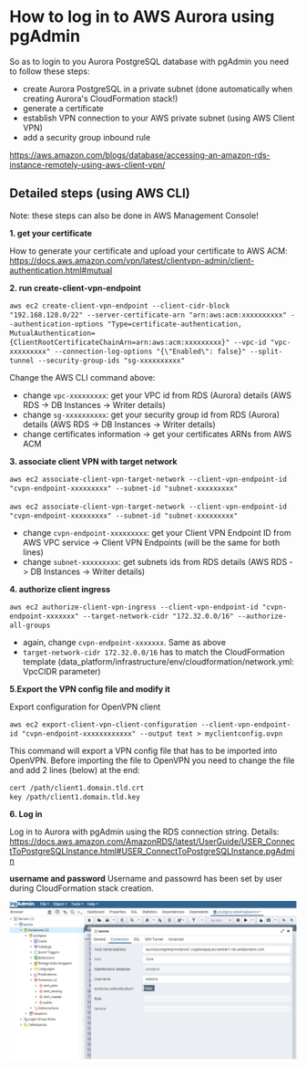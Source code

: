 # How to log in to AWS Aurora using pgAdmin

So as to login to you Aurora PostgreSQL database with pgAdmin you need to follow these steps:

- create Aurora PostgreSQL in a private subnet (done automatically when creating Aurora's CloudFormation stack!)
- generate a certificate 
- establish VPN connection to your AWS private subnet (using AWS Client VPN)
- add a security group inbound rule 

https://aws.amazon.com/blogs/database/accessing-an-amazon-rds-instance-remotely-using-aws-client-vpn/

## Detailed steps (using AWS CLI)

Note: these steps can also be done in AWS Management Console!

**1. get your certificate**

How to generate your certificate and upload your certificate to AWS ACM: https://docs.aws.amazon.com/vpn/latest/clientvpn-admin/client-authentication.html#mutual

**2. run create-client-vpn-endpoint**

```
aws ec2 create-client-vpn-endpoint --client-cidr-block "192.168.128.0/22" --server-certificate-arn "arn:aws:acm:xxxxxxxxxx" --authentication-options "Type=certificate-authentication, MutualAuthentication={ClientRootCertificateChainArn=arn:aws:acm:xxxxxxxxx}" --vpc-id "vpc-xxxxxxxxx" --connection-log-options "{\"Enabled\": false}" --split-tunnel --security-group-ids "sg-xxxxxxxxxx"
```

Change the AWS CLI command above:

- change `vpc-xxxxxxxxx`: get your VPC id from RDS (Aurora) details (AWS RDS -> DB Instances -> Writer details)
- change `sg-xxxxxxxxxx`: get your security group id from RDS (Aurora) details (AWS RDS -> DB Instances -> Writer details)
- change certificates information -> get your certificates ARNs from AWS ACM

**3. associate client VPN with target network**

```
aws ec2 associate-client-vpn-target-network --client-vpn-endpoint-id "cvpn-endpoint-xxxxxxxxx" --subnet-id "subnet-xxxxxxxxx"

aws ec2 associate-client-vpn-target-network --client-vpn-endpoint-id "cvpn-endpoint-xxxxxxxxx" --subnet-id "subnet-xxxxxxxxx"
```

- change `cvpn-endpoint-xxxxxxxxx`: get your Client VPN Endpoint ID from AWS VPC service -> Client VPN Endpoints (will be the same for both lines)
- change `subnet-xxxxxxxxx`: get subnets ids from RDS details (AWS RDS -> DB Instances -> Writer details)

**4. authorize client ingress**

```
aws ec2 authorize-client-vpn-ingress --client-vpn-endpoint-id "cvpn-endpoint-xxxxxxx" --target-network-cidr "172.32.0.0/16" --authorize-all-groups
```

- again, change `cvpn-endpoint-xxxxxxx`. Same as above
- `target-network-cidr 172.32.0.0/16` has to match the CloudFormation template (data_platform/infrastructure/env/cloudformation/network.yml: VpcCIDR parameter)

**5.Export the VPN config file and modify it**

Export configuration for OpenVPN client

```
aws ec2 export-client-vpn-client-configuration --client-vpn-endpoint-id "cvpn-endpoint-xxxxxxxxxxxx" --output text > myclientconfig.ovpn
```

This command will export a VPN config file that has to be imported into OpenVPN. Before importing the file to OpenVPN you need to change the file and add 2 lines (below) at the end:


```
cert /path/client1.domain.tld.crt
key /path/client1.domain.tld.key
```

**6. Log in**

Log in to Aurora with pgAdmin using the RDS connection string. Details: https://docs.aws.amazon.com/AmazonRDS/latest/UserGuide/USER_ConnectToPostgreSQLInstance.html#USER_ConnectToPostgreSQLInstance.pgAdmin

**username and password**
Username and passowrd has been set by user during CloudFormation stack creation.

![pgAdmin_login](img/pgadmin_login.PNG "pgAdmin_login")